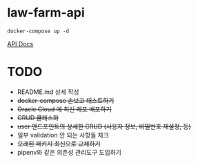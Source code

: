 # law-farm-api
<pre><code>docker-compose up -d 
</code></pre>
[API Docs](http://api.fotone.moe:8000/docs)   

# TODO

- README.md 상세 작성
- ~~docker-compose 손보고 태스트하기~~
- ~~Oracle Cloud 에 최신 레포 배포하기~~
- ~~CRUD 클래스화~~
- ~~user 엔드포인트의 상세한 CRUD (사용자 정보, 비밀번호 재설정, 등)~~
- 일부 validation 안 되는 사항들 체크
- ~~오래된 패키지 최신으로 교체하기~~
- pipenv와 같은 의존성 관리도구 도입하기
